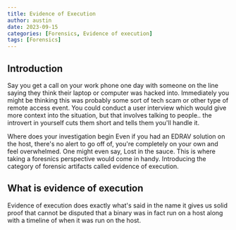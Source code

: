 ```yaml
---
title: Evidence of Execution
author: austin
date: 2023-09-15
categories: [Forensics, Evidence of execution]
tags: [Forensics]
---
```


## Introduction

Say you get a call on your work phone one day with someone on the line saying they think their laptop or computer was hacked into. Immediately you might be thinking this was probably some sort of tech scam or other type of remote access event. You could conduct a user interview which would give more context into the situation, but that involves talking to people.. the introvert in yourself cuts them short and tells them you'll handle it. 

Where does your investigation begin Even if you had an EDRAV solution on the host, there's no alert to go off of, you're completely on your own and feel overwhelmed. One might even say, Lost in the sauce. This is where taking a foresnics perspective would come in handy. Introducing the category of forensic artifacts called evidence of execution. 

## What is evidence of execution 

Evidence of execution does exactly what's said in the name it gives us solid proof that cannot be disputed that a binary was in fact run on a host along with a timeline of when it was run on the host. 

